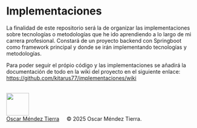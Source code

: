# Implementaciones
La finalidad de este repositorio será la de organizar las implementaciones sobre tecnologías o metodologías que he ido aprendiendo a lo largo de mi carrera profesional. Constará de un proyecto backend con Springboot como framework principal y donde se irán implementando tecnologías y metodologías.

Para poder seguir el própio código y las implementaciones se añadirá la documentación de todo en la wiki del proyecto en el siguiente enlace: https://github.com/kitarus77/implementaciones/wiki

<br><img src="https://blog.waalaxy.com/wp-content/uploads/2021/01/1-2.png.webp" width="60" /><br>
[Oscar Méndez Tierra](https://es.linkedin.com/in/oscarmendez87)&nbsp;&nbsp;&nbsp;&nbsp;&nbsp;© 2025 Oscar Méndez Tierra.
